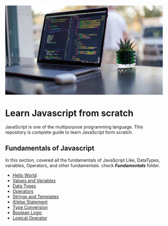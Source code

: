 ![Banner](/assets/banner.jpg)

# Learn Javascript from scratch

JavaScript is one of the multipurpose programming language. This repository is complete guide to learn JavaScript form scratch.

## Fundamentals of Javascript

In this section, covered all the fundamentals of JavaScript Like, DataTypes, variables, Operators, and other fundamentals. check **_Fundamentals_** folder.

- [Hello World](/fundamentals/HelloWorld/)
- [Values and Variables](/fundamentals/HelloWorld/)
- [Data Types](/fundamentals/HelloWorld/)
- [Operators](/fundamentals/HelloWorld/)
- [Strings and Templates](/fundamentals/HelloWorld/)
- [if/else Statement](/fundamentals/HelloWorld/)
- [Type Conversion](/fundamentals/HelloWorld/)
- [Boolean Logic](/fundamentals/HelloWorld/)
- [Logical Operator](/fundamentals/HelloWorld/)
